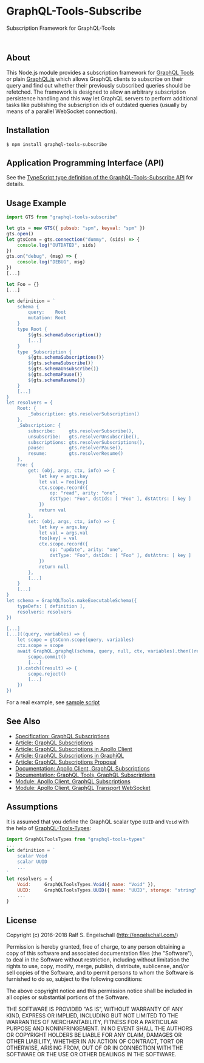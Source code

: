 
GraphQL-Tools-Subscribe
=======================

Subscription Framework for GraphQL-Tools

<p/>
<img src="https://nodei.co/npm/graphql-tools-subscribe.png?downloads=true&stars=true" alt=""/>

<p/>
<img src="https://david-dm.org/rse/graphql-tools-subscribe.png" alt=""/>

About
-----

This Node.js module provides a subscription framework for
[GraphQL Tools](https://github.com/apollostack/graphql-tools) or plain
[GraphQL.js](https://github.com/graphql/graphql-js) which allows
GraphQL clients to subscribe on their query and find out whether their
previously subscribed queries should be refetched. The framework is
designed to allow an arbitrary subscription persistence handling and
this way let GraphQL servers to perform additional tasks like publishing
the subscription ids of outdated queries (usually by means of a parallel
WebSocket connection).

Installation
------------

```shell
$ npm install graphql-tools-subscribe
```

Application Programming Interface (API)
---------------------------------------

See the [TypeScript type definition of the GraphQL-Tools-Subscribe API](src/gts.d.ts) for details.

Usage Example
-------------

```js
import GTS from "graphql-tools-subscribe"
```

```js
let gts = new GTS({ pubsub: "spm", keyval: "spm" })
gts.open()
let gtsConn = gts.connection("dummy", (sids) => {
    console.log("OUTDATED", sids)
})
gts.on("debug", (msg) => {
    console.log("DEBUG", msg)
})
[...]

let Foo = {}
[...]

let definition = `
    schema {
        query:    Root
        mutation: Root
    }
    type Root {
        ${gts.schemaSubscription()}
        [...]
    }
    type _Subscription {
        ${gts.schemaSubscriptions()}
        ${gts.schemaSubscribe()}
        ${gts.schemaUnsubscribe()}
        ${gts.schemaPause()}
        ${gts.schemaResume()}
    }
    [...]
}
let resolvers = {
    Root: {
        _Subscription: gts.resolverSubscription()
    },
    _Subscription: {
        subscribe:     gts.resolverSubscribe(),
        unsubscribe:   gts.resolverUnsubscribe(),
        subscriptions: gts.resolverSubscriptions(),
        pause:         gts.resolverPause(),
        resume:        gts.resolverResume()
    },
    Foo: {
        get: (obj, args, ctx, info) => {
            let key = args.key
            let val = Foo[key]
            ctx.scope.record({
                op: "read", arity: "one",
                dstType: "Foo", dstIds: [ "Foo" ], dstAttrs: [ key ]
            })
            return val
        },
        set: (obj, args, ctx, info) => {
            let key = args.key
            let val = args.val
            foo[key] = val
            ctx.scope.record({
                op: "update", arity: "one",
                dstType: "Foo", dstIds: [ "Foo" ], dstAttrs: [ key ]
            })
            return null
        },
        [...]
    }
    [...]
}
let schema = GraphQLTools.makeExecutableSchema({
    typeDefs: [ definition ],
    resolvers: resolvers
})

[...]
[...]((query, variables) => {
    let scope = gtsConn.scope(query, variables)
    ctx.scope = scope
    await GraphQL.graphql(schema, query, null, ctx, variables).then((result) => {
        scope.commit()
        [...]
    }).catch((result) => {
        scope.reject()
        [...]
    })
})
```

For a real example, see [sample script](sample/sample.js)

See Also
--------

- [Specification: GraphQL Subscriptions](https://github.com/facebook/graphql/pull/267/files)
- [Article: GraphQL Subscriptions](https://dev-blog.apollodata.com/the-next-step-for-realtime-data-in-graphql-b564b72eb07b)
- [Article: GraphQL Subscriptions in Apollo Client](https://dev-blog.apollodata.com/graphql-subscriptions-in-apollo-client-9a2457f015fb)
- [Article: GraphQL Subscriptions in GraphiQL](https://dev-blog.apollodata.com/how-to-use-subscriptions-in-graphiql-1d6ab8dbd74b)
- [Article: GraphQL Subscriptions Proposal](https://dev-blog.apollodata.com/a-proposal-for-graphql-subscriptions-1d89b1934c18)
- [Documentation: Apollo Client, GraphQL Subscriptions](http://dev.apollodata.com/react/subscriptions.html)
- [Documentation: GraphQL Tools, GraphQL Subscriptions](http://dev.apollodata.com/tools/graphql-subscriptions/index.html)
- [Module: Apollo Client, GraphQL Subscriptions](https://github.com/apollographql/graphql-subscriptions)
- [Module: Apollo Client, GraphQL Transport WebSocket](https://github.com/apollographql/subscriptions-transport-ws)

Assumptions
-----------

It is assumed that you define the GraphQL
scalar type `UUID` and `Void` with the help of
[GraphQL-Tools-Types](https://github.com/rse/graphql-tools-types):

```js
import GraphQLToolsTypes from "graphql-tools-types"
...
let definition = `
    scalar Void
    scalar UUID
    ...
`
let resolvers = {
    Void:     GraphQLToolsTypes.Void({ name: "Void" }),
    UUID:     GraphQLToolsTypes.UUID({ name: "UUID", storage: "string" }),
    ...
}
```

License
-------

Copyright (c) 2016-2018 Ralf S. Engelschall (http://engelschall.com/)

Permission is hereby granted, free of charge, to any person obtaining
a copy of this software and associated documentation files (the
"Software"), to deal in the Software without restriction, including
without limitation the rights to use, copy, modify, merge, publish,
distribute, sublicense, and/or sell copies of the Software, and to
permit persons to whom the Software is furnished to do so, subject to
the following conditions:

The above copyright notice and this permission notice shall be included
in all copies or substantial portions of the Software.

THE SOFTWARE IS PROVIDED "AS IS", WITHOUT WARRANTY OF ANY KIND,
EXPRESS OR IMPLIED, INCLUDING BUT NOT LIMITED TO THE WARRANTIES OF
MERCHANTABILITY, FITNESS FOR A PARTICULAR PURPOSE AND NONINFRINGEMENT.
IN NO EVENT SHALL THE AUTHORS OR COPYRIGHT HOLDERS BE LIABLE FOR ANY
CLAIM, DAMAGES OR OTHER LIABILITY, WHETHER IN AN ACTION OF CONTRACT,
TORT OR OTHERWISE, ARISING FROM, OUT OF OR IN CONNECTION WITH THE
SOFTWARE OR THE USE OR OTHER DEALINGS IN THE SOFTWARE.

